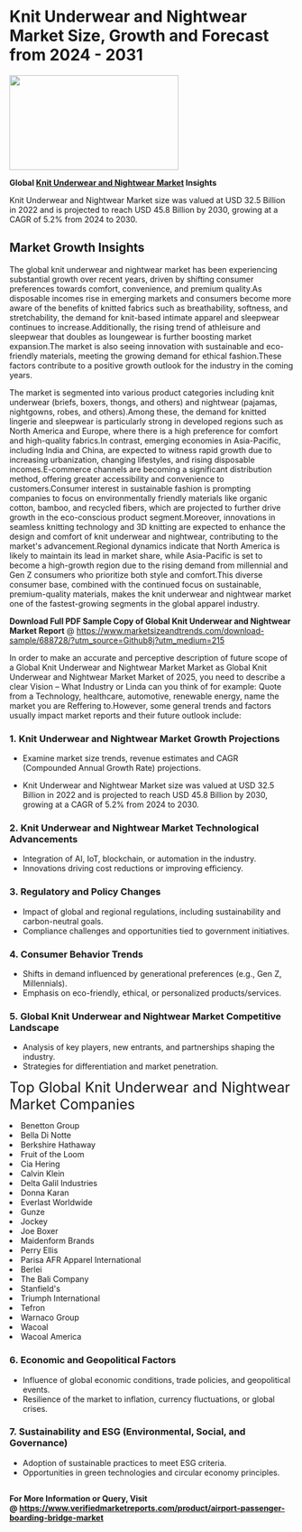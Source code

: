 <H1>Knit Underwear and Nightwear Market Size, Growth and Forecast from 2024 - 2031</H1><img class="aligncenter size-medium wp-image-584254" src="https://thirdeyenews.in/wp-content/uploads/2024/09/Global-Market-Research-300x168.jpeg" alt="" width="300" height="168" /><p><strong>Global&nbsp;<a href="https://www.marketsizeandtrends.com/download-sample/688728/?utm_source=Github8j?utm_medium=215">Knit Underwear and Nightwear Market</a> Insights</strong></p><p>Knit Underwear and Nightwear Market size was valued at USD 32.5 Billion in 2022 and is projected to reach USD 45.8 Billion by 2030, growing at a CAGR of 5.2% from 2024 to 2030.</p><p><h2>Market Growth Insights</h2> <p>The global knit underwear and nightwear market has been experiencing substantial growth over recent years, driven by shifting consumer preferences towards comfort, convenience, and premium quality.As disposable incomes rise in emerging markets and consumers become more aware of the benefits of knitted fabrics such as breathability, softness, and stretchability, the demand for knit-based intimate apparel and sleepwear continues to increase.Additionally, the rising trend of athleisure and sleepwear that doubles as loungewear is further boosting market expansion.The market is also seeing innovation with sustainable and eco-friendly materials, meeting the growing demand for ethical fashion.These factors contribute to a positive growth outlook for the industry in the coming years.</p> <p>The market is segmented into various product categories including knit underwear (briefs, boxers, thongs, and others) and nightwear (pajamas, nightgowns, robes, and others).Among these, the demand for knitted lingerie and sleepwear is particularly strong in developed regions such as North America and Europe, where there is a high preference for comfort and high-quality fabrics.In contrast, emerging economies in Asia-Pacific, including India and China, are expected to witness rapid growth due to increasing urbanization, changing lifestyles, and rising disposable incomes.E-commerce channels are becoming a significant distribution method, offering greater accessibility and convenience to customers.Consumer interest in sustainable fashion is prompting companies to focus on environmentally friendly materials like organic cotton, bamboo, and recycled fibers, which are projected to further drive growth in the eco-conscious product segment.Moreover, innovations in seamless knitting technology and 3D knitting are expected to enhance the design and comfort of knit underwear and nightwear, contributing to the market's advancement.Regional dynamics indicate that North America is likely to maintain its lead in market share, while Asia-Pacific is set to become a high-growth region due to the rising demand from millennial and Gen Z consumers who prioritize both style and comfort.This diverse consumer base, combined with the continued focus on sustainable, premium-quality materials, makes the knit underwear and nightwear market one of the fastest-growing segments in the global apparel industry.<p><span class=""><strong>Download Full PDF Sample Copy of Global Knit Underwear and Nightwear Market Report</strong> @ <a href="https://www.marketsizeandtrends.com/download-sample/688728/?utm_source=Github8j?utm_medium=215" target="_blank">https://www.marketsizeandtrends.com/download-sample/688728/?utm_source=Github8j?utm_medium=215</a></span></p><p>In order to make an accurate and perceptive description of future scope of a Global&nbsp;Knit Underwear and Nightwear Market Market as Global&nbsp;Knit Underwear and Nightwear Market Market of 2025, you need to describe a clear Vision &ndash; What Industry or Linda can you think of for example: Quote from a Technology, healthcare, automotive, renewable energy, name the market you are Reffering to.However, some general trends and factors usually impact market reports and their future outlook include:</p><h3>1.&nbsp;<strong>Knit Underwear and Nightwear Market Growth Projections</strong></h3><ul><li>Examine market size trends, revenue estimates and CAGR (Compounded Annual Growth Rate) projections.</li><li><p>Knit Underwear and Nightwear Market size was valued at USD 32.5 Billion in 2022 and is projected to reach USD 45.8 Billion by 2030, growing at a CAGR of 5.2% from 2024 to 2030.</p></li></ul><h3>2.&nbsp;<strong>Knit Underwear and Nightwear Market Technological Advancements</strong></h3><ul><li>Integration of AI, IoT, blockchain, or automation in the industry.</li><li>Innovations driving cost reductions or improving efficiency.</li></ul><h3>3.&nbsp;<strong>Regulatory and Policy Changes</strong></h3><ul><li>Impact of global and regional regulations, including sustainability and carbon-neutral goals.</li><li>Compliance challenges and opportunities tied to government initiatives.</li></ul><h3>4.&nbsp;<strong>Consumer Behavior Trends</strong></h3><ul><li>Shifts in demand influenced by generational preferences (e.g., Gen Z, Millennials).</li><li>Emphasis on eco-friendly, ethical, or personalized products/services.</li></ul><h3>5.&nbsp;<strong>Global Knit Underwear and Nightwear Market Competitive Landscape</strong></h3><ul><li>Analysis of key players, new entrants, and partnerships shaping the industry.</li><li>Strategies for differentiation and market penetration.</li></ul><p data-pm-slice="1 1 []"><span style="color: inherit; font-family: inherit; font-size: 25px;">Top Global Knit Underwear and Nightwear Market Companies</span></p><div class="" data-test-id=""><p><li>Benetton Group</li><li> Bella Di Notte</li><li> Berkshire Hathaway</li><li> Fruit of the Loom</li><li> Cia Hering</li><li> Calvin Klein</li><li> Delta Galil Industries</li><li> Donna Karan</li><li> Everlast Worldwide</li><li> Gunze</li><li> Jockey</li><li> Joe Boxer</li><li> Maidenform Brands</li><li> Perry Ellis</li><li> Parisa AFR Apparel International</li><li> Berlei</li><li> The Bali Company</li><li> Stanfield's</li><li> Triumph International</li><li> Tefron</li><li> Warnaco Group</li><li> Wacoal</li><li> Wacoal America</li></p></div><h3>6.&nbsp;<strong>Economic and Geopolitical Factors</strong></h3><ul><li>Influence of global economic conditions, trade policies, and geopolitical events.</li><li>Resilience of the market to inflation, currency fluctuations, or global crises.</li></ul><h3>7.&nbsp;<strong>Sustainability and ESG (Environmental, Social, and Governance)</strong></h3><ul><li>Adoption of sustainable practices to meet ESG criteria.</li><li>Opportunities in green technologies and circular economy principles.</li></ul><h2><strong style="font-size: 14px;">For More Information or Query, Visit @&nbsp;</strong><a style="background-color: #ffffff; font-size: 14px;" href="https://www.marketsizeandtrends.com/report/knit-underwear-and-nightwear-market/" target="_blank">https://www.verifiedmarketreports.com/product/airport-passenger-boarding-bridge-market</a></h2>